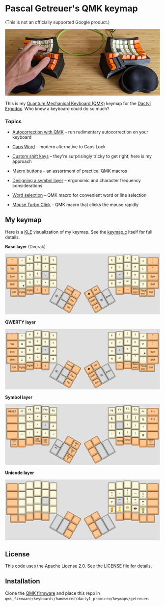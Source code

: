 # Pascal Getreuer's QMK keymap

(This is not an officially supported Google product.)

![Dactyl Ergodox](doc/dactyl_ergodox.jpg)

This is my [Quantum Mechanical Keyboard (QMK)](https://docs.qmk.fm) keymap for
the [Dactyl
Ergodox](https://ohkeycaps.com/products/built-to-order-dactyl-manuform-keyboard).
Who knew a keyboard could do so much?

### Topics

* [Autocorrection with QMK](https://getreuer.info/posts/keyboards/autocorrection/index.html) &ndash; run rudimentary
  autocorrection on your keyboard

* [Caps Word](https://getreuer.info/posts/keyboards/caps-word/index.html) &ndash; modern alternative to Caps Lock

* [Custom shift keys](https://getreuer.info/posts/keyboards/custom-shift-keys/index.html) &ndash; they're
  surprisingly tricky to get right; here is my approach

* [Macro buttons](https://getreuer.info/posts/keyboards/macros/index.html) &ndash; an assortment of practical QMK
  macros

* [Designing a symbol layer](https://getreuer.info/posts/keyboards/symbol-layer/index.html) &ndash; ergonomic and
  character frequency considerations

* [Word selection](https://getreuer.info/posts/keyboards/select-word/index.html) &ndash; QMK macro for
  convenient word or line selection

* [Mouse Turbo
  Click](https://getreuer.info/posts/keyboards/mouse-turbo-click/index.html)
  &ndash; QMK macro that clicks the mouse rapidly


## My keymap

Here is a [KLE](http://www.keyboard-layout-editor.com/) visualization of my
keymap. See the [keymap.c](keymap.c) itself for full details.

**Base layer** (Dvorak)

![Base layer](doc/layout_base.png)

**QWERTY layer**

![QWERTY layer](doc/layout_qwerty.png)

**Symbol layer**

![Symbol layer](doc/layout_symbol.png)

**Unicode layer**

![Unicode layer](doc/layout_unicode.png)


## License

This code uses the Apache License 2.0. See the [LICENSE file](LICENSE.txt) for
details.


## Installation

Clone the [QMK firmware](https://github.com/qmk/qmk_firmware) and place this
repo in `qmk_firmware/keyboards/handwired/dactyl_promicro/keymaps/getreuer`.



